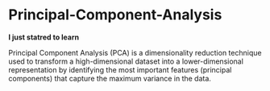 # Principal-Component-Analysis

**I just statred to learn**

Principal Component Analysis (PCA) is a dimensionality reduction technique used to transform a high-dimensional dataset into a lower-dimensional representation by identifying the most important features (principal components) that capture the maximum variance in the data.
